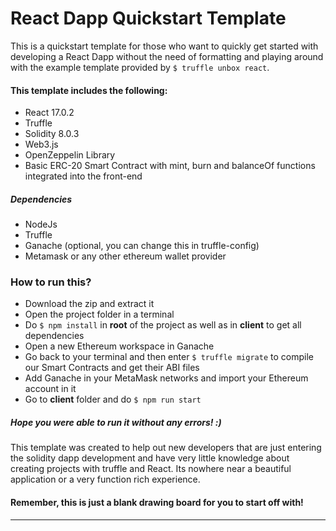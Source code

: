 # React Dapp Quickstart Template
This is a quickstart template for those who want to quickly get started with developing a React Dapp without the need of formatting and playing around with the example template provided by `$ truffle unbox react`.

#### This template includes the following:
+ React 17.0.2
+ Truffle
+ Solidity 8.0.3
+ Web3.js
+ OpenZeppelin Library
+ Basic ERC-20 Smart Contract with mint, burn and balanceOf functions integrated into the front-end

##### Dependencies
+ NodeJs
+ Truffle
+ Ganache (optional, you can change this in truffle-config)
+ Metamask or any other ethereum wallet provider

### How to run this?
+ Download the zip and extract it
+ Open the project folder in a terminal
+ Do `$ npm install` in **root** of the project as well as in **client** to get all dependencies
+ Open a new Ethereum workspace in Ganache
+ Go back to your terminal and then enter `$ truffle migrate` to compile our Smart Contracts and get their ABI files
+ Add Ganache in your MetaMask networks and import your Ethereum account in it
+ Go to **client** folder and do `$ npm run start`

##### Hope you were able to run it without any errors! :)

This template was created to help out new developers that are just entering the solidity dapp development and have very little knowledge about creating projects with truffle and React. Its nowhere near a beautiful application or a very function rich experience.

#### Remember, this is just a blank drawing board for you to start off with!

------------
